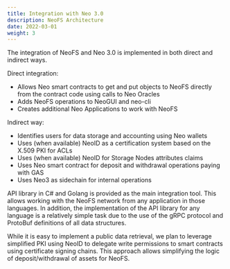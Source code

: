 ```yaml
---
title: Integration with Neo 3.0 
description: NeoFS Architecture
date: 2022-03-01
weight: 3
---
```


The integration of NeoFS and Neo 3.0 is implemented in both direct and indirect ways.

Direct integration:

 * Allows Neo smart contracts to get and put objects to NeoFS directly from the contract code using calls to Neo Oracles
 * Adds NeoFS operations to NeoGUI and neo-cli
 * Creates additional Neo Applications to work with NeoFS

Indirect way:

 * Identifies users for data storage and accounting using Neo wallets 
 * Uses (when available) NeoID as a certification system based on the X.509 PKI for ACLs
 * Uses (when available) NeoID for Storage Nodes attributes claims
 * Uses Neo smart contract for deposit and withdrawal operations paying with GAS
 * Uses Neo3 as sidechain for internal operations

API library in C# and Golang is provided as the main integration tool. This allows working with the NeoFS network from any application in those languages. In addition, the implementation of the API library for any language is a relatively simple task due to the use of the gRPC protocol and ProtoBuf definitions of all data structures.

While it is easy to implement a public data retrieval, we plan to leverage simplified PKI using NeoID to delegate write permissions to smart contracts using certificate signing chains. This approach allows simplifying the logic of deposit/withdrawal of assets for NeoFS.
